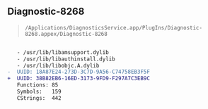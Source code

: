 ## Diagnostic-8268

> `/Applications/DiagnosticsService.app/PlugIns/Diagnostic-8268.appex/Diagnostic-8268`

```diff

   - /usr/lib/libamsupport.dylib
   - /usr/lib/libauthinstall.dylib
   - /usr/lib/libobjc.A.dylib
-  UUID: 18A87E24-273D-3C7D-9A56-C74758EB3F5F
+  UUID: 38B82EB6-16ED-3173-9FD9-F297A7C3EB9C
   Functions: 85
   Symbols:   159
   CStrings:  442

```
